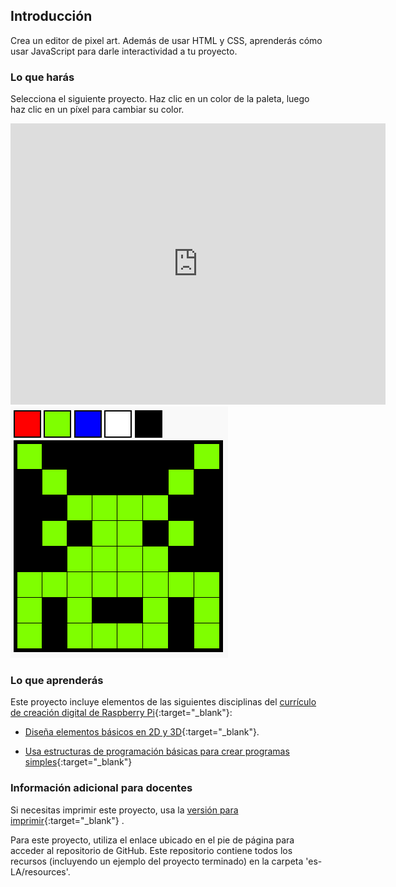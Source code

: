 ## Introducción

Crea un editor de pixel art. Además de usar HTML y CSS, aprenderás cómo usar JavaScript para darle interactividad a tu proyecto.

### Lo que harás

Selecciona el siguiente proyecto. Haz clic en un color de la paleta, luego haz clic en un píxel para cambiar su color.

<div class="trinket">
  <iframe src="https://trinket.io/embed/html/0e102a306b?outputOnly=true&start=result" width="600" height="450" frameborder="0" marginwidth="0" marginheight="0" allowfullscreen>
  </iframe>
  <img src="images/pixel-art-final.png">
</div>

### Lo que aprenderás

Este proyecto incluye elementos de las siguientes disciplinas del [currículo de creación digital de Raspberry Pi](http://rpf.io/curriculum){:target="_blank"}:

+ [Diseña elementos básicos en 2D y 3D](https://www.raspberrypi.org/curriculum/design/creator){:target="_blank"}.

+ [Usa estructuras de programación básicas para crear programas simples](https://www.raspberrypi.org/curriculum/programming/creator){:target="_blank"}

### Información adicional para docentes

Si necesitas imprimir este proyecto, usa la [versión para imprimir](https://projects.raspberrypi.org/es-LA/projects/pixel-art/print){:target="_blank"} .

Para este proyecto, utiliza el enlace ubicado en el pie de página para acceder al repositorio de GitHub. Este repositorio contiene todos los recursos (incluyendo un ejemplo del proyecto terminado) en la carpeta 'es-LA/resources'.
